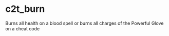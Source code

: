 # c2t_burn
Burns all health on a blood spell or burns all charges of the Powerful Glove on a cheat code
